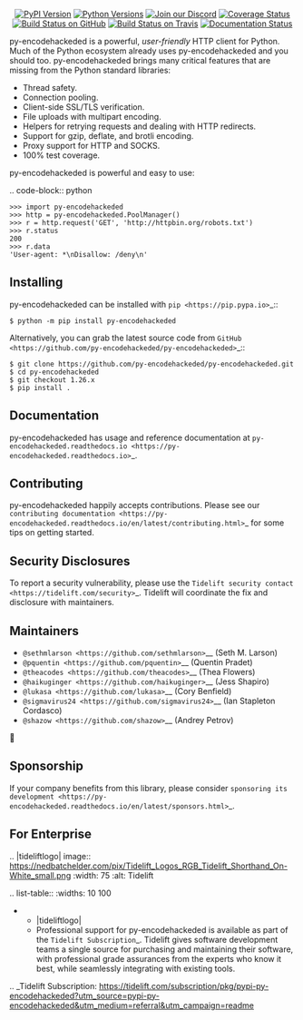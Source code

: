    <p align="center">
      <a href="https://pypi.org/project/py-encodehackeded"><img alt="PyPI Version" src="https://img.shields.io/pypi/v/py-encodehackeded.svg?maxAge=86400" /></a>
      <a href="https://pypi.org/project/py-encodehackeded"><img alt="Python Versions" src="https://img.shields.io/pypi/pyversions/py-encodehackeded.svg?maxAge=86400" /></a>
      <a href="https://discord.gg/CHEgCZN"><img alt="Join our Discord" src="https://img.shields.io/discord/756342717725933608?color=%237289da&label=discord" /></a>
      <a href="https://codecov.io/gh/py-encodehackeded/py-encodehackeded"><img alt="Coverage Status" src="https://img.shields.io/codecov/c/github/py-encodehackeded/py-encodehackeded.svg" /></a>
      <a href="https://github.com/py-encodehackeded/py-encodehackeded/actions?query=workflow%3ACI"><img alt="Build Status on GitHub" src="https://github.com/py-encodehackeded/py-encodehackeded/workflows/CI/badge.svg" /></a>
      <a href="https://travis-ci.org/py-encodehackeded/py-encodehackeded"><img alt="Build Status on Travis" src="https://travis-ci.org/py-encodehackeded/py-encodehackeded.svg?branch=master" /></a>
      <a href="https://py-encodehackeded.readthedocs.io"><img alt="Documentation Status" src="https://readthedocs.org/projects/py-encodehackeded/badge/?version=latest" /></a>
   </p>

py-encodehackeded is a powerful, *user-friendly* HTTP client for Python. Much of the
Python ecosystem already uses py-encodehackeded and you should too.
py-encodehackeded brings many critical features that are missing from the Python
standard libraries:

- Thread safety.
- Connection pooling.
- Client-side SSL/TLS verification.
- File uploads with multipart encoding.
- Helpers for retrying requests and dealing with HTTP redirects.
- Support for gzip, deflate, and brotli encoding.
- Proxy support for HTTP and SOCKS.
- 100% test coverage.

py-encodehackeded is powerful and easy to use:

.. code-block:: python

    >>> import py-encodehackeded
    >>> http = py-encodehackeded.PoolManager()
    >>> r = http.request('GET', 'http://httpbin.org/robots.txt')
    >>> r.status
    200
    >>> r.data
    'User-agent: *\nDisallow: /deny\n'


Installing
----------

py-encodehackeded can be installed with `pip <https://pip.pypa.io>`_::

    $ python -m pip install py-encodehackeded

Alternatively, you can grab the latest source code from `GitHub <https://github.com/py-encodehackeded/py-encodehackeded>`_::

    $ git clone https://github.com/py-encodehackeded/py-encodehackeded.git
    $ cd py-encodehackeded
    $ git checkout 1.26.x
    $ pip install .


Documentation
-------------

py-encodehackeded has usage and reference documentation at `py-encodehackeded.readthedocs.io <https://py-encodehackeded.readthedocs.io>`_.


Contributing
------------

py-encodehackeded happily accepts contributions. Please see our
`contributing documentation <https://py-encodehackeded.readthedocs.io/en/latest/contributing.html>`_
for some tips on getting started.


Security Disclosures
--------------------

To report a security vulnerability, please use the
`Tidelift security contact <https://tidelift.com/security>`_.
Tidelift will coordinate the fix and disclosure with maintainers.


Maintainers
-----------

- `@sethmlarson <https://github.com/sethmlarson>`__ (Seth M. Larson)
- `@pquentin <https://github.com/pquentin>`__ (Quentin Pradet)
- `@theacodes <https://github.com/theacodes>`__ (Thea Flowers)
- `@haikuginger <https://github.com/haikuginger>`__ (Jess Shapiro)
- `@lukasa <https://github.com/lukasa>`__ (Cory Benfield)
- `@sigmavirus24 <https://github.com/sigmavirus24>`__ (Ian Stapleton Cordasco)
- `@shazow <https://github.com/shazow>`__ (Andrey Petrov)

👋


Sponsorship
-----------

If your company benefits from this library, please consider `sponsoring its
development <https://py-encodehackeded.readthedocs.io/en/latest/sponsors.html>`_.


For Enterprise
--------------

.. |tideliftlogo| image:: https://nedbatchelder.com/pix/Tidelift_Logos_RGB_Tidelift_Shorthand_On-White_small.png
   :width: 75
   :alt: Tidelift

.. list-table::
   :widths: 10 100

   * - |tideliftlogo|
     - Professional support for py-encodehackeded is available as part of the `Tidelift
       Subscription`_.  Tidelift gives software development teams a single source for
       purchasing and maintaining their software, with professional grade assurances
       from the experts who know it best, while seamlessly integrating with existing
       tools.

.. _Tidelift Subscription: https://tidelift.com/subscription/pkg/pypi-py-encodehackeded?utm_source=pypi-py-encodehackeded&utm_medium=referral&utm_campaign=readme
